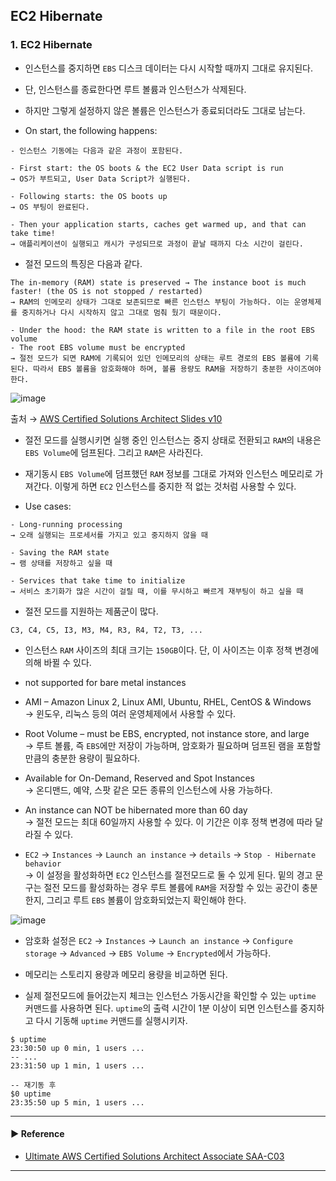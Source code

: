 ## EC2 Hibernate
### 1. EC2 Hibernate
- 인스턴스를 중지하면 `EBS` 디스크 데이터는 다시 시작할 때까지 그대로 유지된다.
- 단, 인스턴스를 종료한다면 루트 볼륨과 인스턴스가 삭제된다.
- 하지만 그렇게 설정하지 않은 볼륨은 인스턴스가 종료되더라도 그대로 남는다.

- On start, the following happens:  
~~~
- 인스턴스 기동에는 다음과 같은 과정이 포함된다.

- First start: the OS boots & the EC2 User Data script is run  
→ OS가 부트되고, User Data Script가 실행된다.

- Following starts: the OS boots up  
→ OS 부팅이 완료된다.

- Then your application starts, caches get warmed up, and that can take time!  
→ 애플리케이션이 실행되고 캐시가 구성되므로 과정이 끝날 때까지 다소 시간이 걸린다.
~~~

- 절전 모드의 특징은 다음과 같다.
~~~
The in-memory (RAM) state is preserved → The instance boot is much faster! (the OS is not stopped / restarted)
→ RAM의 인메모리 상태가 그대로 보존되므로 빠른 인스턴스 부팅이 가능하다. 이는 운영체제를 중지하거나 다시 시작하지 않고 그대로 멈춰 뒀기 때문이다.
 
- Under the hood: the RAM state is written to a file in the root EBS volume
- The root EBS volume must be encrypted
→ 절전 모드가 되면 RAM에 기록되어 있던 인메모리의 상태는 루트 경로의 EBS 볼륨에 기록된다. 따라서 EBS 볼륨을 암호화해야 하며, 볼륨 용량도 RAM을 저장하기 충분한 사이즈여야 한다. 
~~~

![image](https://user-images.githubusercontent.com/97398071/232237746-e7ed2d35-8c0d-45ce-8226-d2f2965eabfe.png)

출처 → [AWS Certified Solutions Architect Slides v10](https://courses.datacumulus.com/downloads/certified-solutions-architect-pn9/)

- 절전 모드를 실행시키면 실행 중인 인스턴스는 중지 상태로 전환되고 `RAM`의 내용은 `EBS Volume`에 덤프된다. 그리고 `RAM`은 사라진다. 

- 재기동시 `EBS Volume`에 덤프했던 `RAM` 정보를 그대로 가져와 인스턴스 메모리로 가져간다. 이렇게 하면 `EC2` 인스턴스를 중지한 적 없는 것처럼 사용할 수 있다.

- Use cases:
~~~
- Long-running processing
→ 오래 실행되는 프로세서를 가지고 있고 중지하지 않을 때

- Saving the RAM state
→ 램 상태를 저장하고 싶을 때

- Services that take time to initialize
→ 서비스 초기화가 많은 시간이 걸릴 때, 이를 무시하고 빠르게 재부팅이 하고 싶을 때 
~~~

- 절전 모드를 지원하는 제품군이 많다.
~~~
C3, C4, C5, I3, M3, M4, R3, R4, T2, T3, ...
~~~

- 인스턴스 `RAM` 사이즈의 최대 크기는 `150GB`이다. 단, 이 사이즈는 이후 정책 변경에 의해 바뀔 수 있다.
- not supported for bare metal instances
- AMI – Amazon Linux 2, Linux AMI, Ubuntu, RHEL, CentOS & Windows  
→ 윈도우, 리눅스 등의 여러 운영체제에서 사용할 수 있다.

- Root Volume – must be EBS, encrypted, not instance store, and large  
→ 루트 볼륨, 즉 `EBS`에만 저장이 가능하며, 암호화가 필요하며 덤프된 램을 포함할 만큼의 충분한 용량이 필요하다.

- Available for On-Demand, Reserved and Spot Instances  
→ 온디맨드, 예약, 스팟 같은 모든 종류의 인스턴스에 사용 가능하다.

- An instance can NOT be hibernated more than 60 day  
→ 절전 모드는 최대 60일까지 사용할 수 있다. 이 기간은 이후 정책 변경에 따라 달라질 수 있다.

- `EC2` → `Instances` → `Launch an instance` → `details` → `Stop - Hibernate behavior`  
→ 이 설정을 활성화하면 `EC2` 인스턴스를 절전모드로 둘 수 있게 된다. 밑의 경고 문구는 절전 모드를 활성화하는 경우 루트 볼륨에 `RAM`을 저장할 수 있는 공간이 충분한지, 그리고 루트 `EBS` 볼륨이 암호화되었는지 확인해야 한다.

![image](https://user-images.githubusercontent.com/97398071/232238334-13d347ff-42e0-4363-ac08-57aca50fe81a.png)

- 암호화 설정은 `EC2` → `Instances` → `Launch an instance` → `Configure storage` → `Advanced` → `EBS Volume` → `Encrypted`에서 가능하다. 

- 메모리는 스토리지 용량과 메모리 용량을 비교하면 된다.

- 실제 절전모드에 들어갔는지 체크는 인스턴스 가동시간을 확인할 수 있는 `uptime` 커맨드를 사용하면 된다. 
`uptime`의 출력 시간이 1분 이상이 되면 인스턴스를 중지하고 다시 기동해 `uptime` 커맨드를 실행시키자.
~~~ shell script
$ uptime
23:30:50 up 0 min, 1 users ...
-- ...
23:31:50 up 1 min, 1 users ...

-- 재기동 후
$0 uptime
23:35:50 up 5 min, 1 users ...
~~~

---
#### ▶ Reference
- [Ultimate AWS Certified Solutions Architect Associate SAA-C03](https://www.udemy.com/course/aws-certified-solutions-architect-associate-saa-c03/)
---
